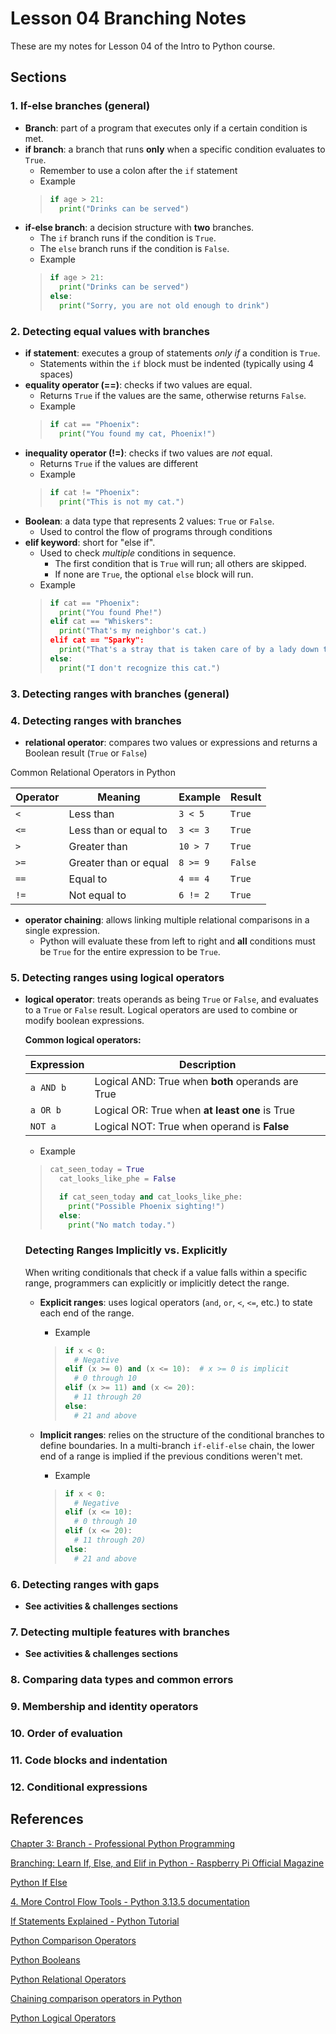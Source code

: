 # Lesson 04 Branching Notes

These are my notes for Lesson 04 of the Intro to Python course.

## Sections

### 1. If-else branches (general)

- **Branch**: part of a program that executes only if a certain condition is met.  
- **if branch**: a branch that runs **only** when a specific condition evaluates to ```True```.
  - Remember to use a colon after the ```if``` statement
  - Example
  > ```python
  > if age > 21:
  >   print("Drinks can be served")
  > ```
- **if-else branch**: a decision structure with **two** branches.
  - The ```if``` branch runs if the condition is ```True```.
  - The ```else``` branch runs if the condition is ```False```.
  - Example
  > ```python
  > if age > 21:
  >   print("Drinks can be served")
  > else:
  >   print("Sorry, you are not old enough to drink")
  > ```

### 2. Detecting equal values with branches

- **if statement**: executes a group of statements *only if* a condition is ```True```.
  - Statements within the ```if``` block must be indented (typically using 4 spaces)
- **equality operator (==)**: checks if two values are equal.
  - Returns ```True``` if the values are the same, otherwise returns ```False```.
  - Example
  > ```python
  > if cat == "Phoenix":
  >   print("You found my cat, Phoenix!")
  > ```
- **inequality operator (!=)**: checks if two values are *not* equal.
  - Returns ```True``` if the values are different
  - Example
  > ```python
  > if cat != "Phoenix":
  >   print("This is not my cat.")
  > ```
- **Boolean**: a data type that represents 2 values: ```True``` or ```False```.
  - Used to control the flow of programs through conditions
- **elif keyword**: short for "else if".
  - Used to check *multiple* conditions in sequence.
    - The first condition that is ```True``` will run; all others are skipped.
    - If none are ```True```, the optional ```else``` block will run.
  - Example
  > ```python
  > if cat == "Phoenix":
  >   print("You found Phe!")
  > elif cat == "Whiskers":
  >   print("That's my neighbor's cat.)
  > elif cat == "Sparky":
  >   print("That's a stray that is taken care of by a lady down the street.")
  > else:
  >   print("I don't recognize this cat.")
  > ```

### 3. Detecting ranges with branches (general)


### 4. Detecting ranges with branches

- **relational operator**: compares two values or expressions and returns a Boolean result (```True``` or ```False```)

Common Relational Operators in Python

| Operator | Meaning                | Example   | Result |
|----------|------------------------|-----------|--------|
| `<`      | Less than              | `3 < 5`   | `True` |
| `<=`     | Less than or equal to  | `3 <= 3`  | `True` |
| `>`      | Greater than           | `10 > 7`  | `True` |
| `>=`     | Greater than or equal  | `8 >= 9`  | `False`|
| `==`     | Equal to               | `4 == 4`  | `True` |
| `!=`     | Not equal to           | `6 != 2`  | `True` |

- **operator chaining**: allows linking multiple relational comparisons in a single expression.
  - Python will evaluate these from left to right and **all** conditions must be ```True``` for the entire expression to be ```True```.

### 5. Detecting ranges using logical operators

- **logical operator**: treats operands as being `True` or `False`, and evaluates to a `True` or `False` result. Logical operators are used to combine or modify boolean expressions.

  **Common logical operators:**

  | Expression | Description                                       |
  |------------|---------------------------------------------------|
  | `a AND b`  | Logical AND: True when **both** operands are True |
  | `a OR b`   | Logical OR: True when **at least one** is True    |
  | `NOT a`    | Logical NOT: True when operand is **False**       |

  - Example
  > ```python
  > cat_seen_today = True
  >   cat_looks_like_phe = False
  >
  >   if cat_seen_today and cat_looks_like_phe:
  >     print("Possible Phoenix sighting!")
  >   else:
  >     print("No match today.")
  > ```

  ### Detecting Ranges Implicitly vs. Explicitly

  When writing conditionals that check if a value falls within a specific range, programmers can explicitly or implicitly detect the range.

  - **Explicit ranges**: uses logical operators (```and```, ```or```, ```<```, ```<=```, etc.) to state each end of the range.
    - Example
    > ``` python
    > if x < 0:
    >   # Negative
    > elif (x >= 0) and (x <= 10):  # x >= 0 is implicit
    >   # 0 through 10
    > elif (x >= 11) and (x <= 20):
    >   # 11 through 20
    > else:
    >   # 21 and above
    > ```
    
  - **Implicit ranges**: relies on the structure of the conditional branches to define boundaries. In a multi-branch ```if-elif-else``` chain, the lower end of a range is implied if the previous conditions weren't met.
    - Example
    > ``` python
    > if x < 0:
    >   # Negative
    > elif (x <= 10):
    >   # 0 through 10
    > elif (x <= 20):
    >   # 11 through 20)
    > else:
    >   # 21 and above
    > ```

### 6. Detecting ranges with gaps

- **See activities & challenges sections**

### 7. Detecting multiple features with branches

- **See activities & challenges sections**

### 8. Comparing data types and common errors


### 9. Membership and identity operators


### 10. Order of evaluation


### 11. Code blocks and indentation


### 12. Conditional expressions


## References

[Chapter 3: Branch - Professional Python Programming](https://pythonbook.org/ch03_branch/notes/branch/)

[Branching: Learn If, Else, and Elif in Python - Raspberry Pi Official Magazine](https://magazine.raspberrypi.com/articles/branching-if-else-python)

[Python If Else](https://www.w3schools.com/python/gloss_python_else.asp)

[4. More Control Flow Tools - Python 3.13.5 documentation](https://docs.python.org/3/tutorial/controlflow.html)

[If Statements Explained - Python Tutorial](https://pythonbasics.org/if-statements/)

[Python Comparison Operators](https://www.w3schools.com/python/gloss_python_comparison_operators.asp)

[Python Booleans](https://www.w3schools.com/python/python_booleans.asp)

[Python Relational Operators](https://pythonexamples.org/python-relational-operators/)

[Chaining comparison operators in Python](https://www.geeksforgeeks.org/python/chaining-comparison-operators-python/)

[Python Logical Operators](https://www.w3schools.com/python/gloss_python_logical_operators.asp)
